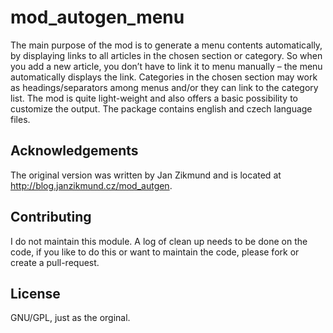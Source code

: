 mod_autogen_menu
================
The main purpose of the mod is to generate a menu contents automatically, by displaying
links to all articles in the chosen section or category. So when you add a new article,
you don’t have to link it to menu manually – the menu automatically displays the link.
Categories in the chosen section may work as headings/separators among menus and/or they
can link to the category list. The mod is quite light-weight and also offers a basic
possibility to customize the output. The package contains english and czech language
files.


Acknowledgements
----------------
The original version was written by Jan Zikmund and is located at
http://blog.janzikmund.cz/mod_autgen.


Contributing
------------
I do not maintain this module. A log of clean up needs to be done on the code, if you
like to do this or want to maintain the code, please fork or create a pull-request.


License
-------
GNU/GPL, just as the orginal.
